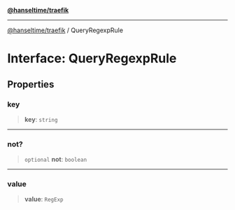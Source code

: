 [**@hanseltime/traefik**](../README.md)

***

[@hanseltime/traefik](../README.md) / QueryRegexpRule

# Interface: QueryRegexpRule

## Properties

### key

> **key**: `string`

***

### not?

> `optional` **not**: `boolean`

***

### value

> **value**: `RegExp`
